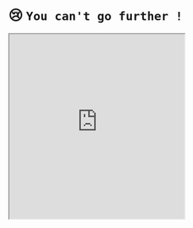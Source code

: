 # 😢 `You can't go further ! `

<div style="width:70%;height:70;padding-bottom:60%;position:relative;"><iframe src="https://giphy.com/embed/ZwEmak9eQsDiaNf5pA" width="100%" height="100%" style="position:absolute" frameBorder="2" class="giphy-embed" allowFullScreen></iframe></div><p><a href="https://giphy.com/gifs/reaction-ZwEmak9eQsDiaNf5pA"></a></p>


